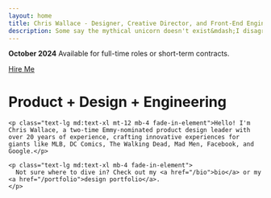 ```yaml
---
layout: home
title: Chris Wallace - Designer, Creative Director, and Front-End Engineer
description: Some say the mythical unicorn doesn't exist&mdash;I disagree. I'm Chris Wallace, an award-winning designer, creative director, and front-end engineer with over 15 years pioneering the future of digital experience.
---
```


<div class="!mx-0 overflow-hidden">

  <div class="open-to-work content-container fade-in-element z-50 relative">
    <p><strong>October 2024</strong> Available for full-time roles or short-term contracts.</p>
    <a class="badge" href="/contact">Hire Me</a>
  </div>

  <div class="z-0 relative">
    <div id="visualization-canvas" class="fade-in-element absolute aspect-square top-[-88px] right-[-30px] w-[260px] sm:w-[300px] md:w-[420px] md:top-[-160px] md:right-[-20px] lg:top-[-140px] lg:right-[10px] lg:w-[480px] xl:top-[-240px] xl:w-[680px]" role="presentation" aria-hidden="true"></div>
  </div>

  <div class="z-10 relative content-container">
    <div>
      <h1 class="home-title">
        <span class="fade-in-element">Product +</span>
        <span class="fade-in-element">Design +</span>
        <span class="fade-in-element">Engineering</span>
      </h1>
    </div>

    <p class="text-lg md:text-xl mt-12 mb-4 fade-in-element">Hello! I'm Chris Wallace, a two-time Emmy-nominated product design leader with over 20 years of experience, crafting innovative experiences for giants like MLB, DC Comics, The Walking Dead, Mad Men, Facebook, and Google.</p>

    <p class="text-lg md:text-xl mb-4 fade-in-element">
      Not sure where to dive in? Check out my <a href="/bio">bio</a> or my <a href="/portfolio">design portfolio</a>.
    </p>

  </div>

